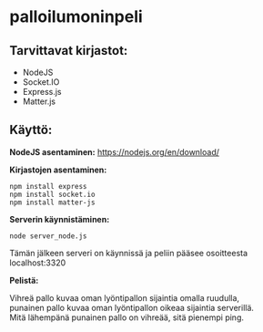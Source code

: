 # palloilumoninpeli  
  
## Tarvittavat kirjastot:  
* NodeJS  
* Socket.IO  
* Express.js  
* Matter.js  
  
## Käyttö:  
    
**NodeJS asentaminen:** https://nodejs.org/en/download/  
  
**Kirjastojen asentaminen:**  
```
npm install express  
npm install socket.io  
npm install matter-js
```  
  
**Serverin käynnistäminen:**
```
node server_node.js
```  
Tämän jälkeen serveri on käynnissä ja peliin pääsee osoitteesta localhost:3320  
  
**Pelistä:**  
  
Vihreä pallo kuvaa oman lyöntipallon sijaintia omalla ruudulla,  
punainen pallo kuvaa oman lyöntipallon oikeaa sijaintia serverillä.  
Mitä lähempänä punainen pallo on vihreää, sitä pienempi ping.

